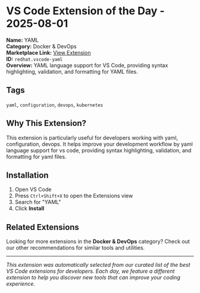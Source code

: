 # VS Code Extension of the Day - 2025-08-01

**Name:** YAML  
**Category:** Docker & DevOps  
**Marketplace Link:** [View Extension](https://marketplace.visualstudio.com/items?itemName=redhat.vscode-yaml)  
**ID:** `redhat.vscode-yaml`  
**Overview:** YAML language support for VS Code, providing syntax highlighting, validation, and formatting for YAML files.  

## Tags
`yaml`, `configuration`, `devops`, `kubernetes`

## Why This Extension?

This extension is particularly useful for developers working with yaml, configuration, devops. It helps improve your development workflow by yaml language support for vs code, providing syntax highlighting, validation, and formatting for yaml files.

## Installation

1. Open VS Code
2. Press `Ctrl+Shift+X` to open the Extensions view
3. Search for "YAML"
4. Click **Install**

## Related Extensions

Looking for more extensions in the **Docker & DevOps** category? Check out our other recommendations for similar tools and utilities.

---

*This extension was automatically selected from our curated list of the best VS Code extensions for developers. Each day, we feature a different extension to help you discover new tools that can improve your coding experience.*
